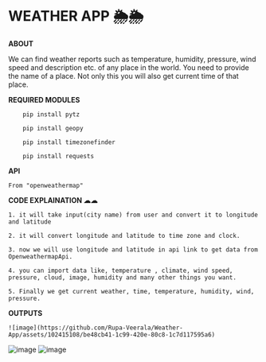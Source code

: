 # WEATHER APP 🌦🌦

**ABOUT**

   We can find weather reports such as temperature, humidity, pressure, wind speed and description etc. of any place in the world. You need to provide the name of a place. Not only this you will also get 
   current time of that place. 

**REQUIRED MODULES**

        pip install pytz 
  
        pip install geopy
  
        pip install timezonefinder
  
        pip install requests

**API**

    From "openweathermap"

**CODE EXPLAINATION ☁☁**

    1. it will take input(city name) from user and convert it to longitude and latitude
   
    2. it will convert longitude and latitude to time zone and clock.

    3. now we will use longitude and latitude in api link to get data from OpenweathermapApi.
   
    4. you can import data like, temperature , climate, wind speed, pressure, cloud, image, humidity and many other things you want.
   
    5. Finally we get current weather, time, temperature, humidity, wind, pressure.

**OUTPUTS**

    ![image](https://github.com/Rupa-Veerala/Weather-App/assets/102415108/be48cb41-1c99-420e-80c8-1c7d117595a6)
![image](https://github.com/Rupa-Veerala/Weather-App/assets/102415108/ed0d7a7c-47c5-45b8-a6c2-d19ebf24f652)
![image](https://github.com/Rupa-Veerala/Weather-App/assets/102415108/97e140fb-2474-454c-91b7-3a1234a17ab7)


    
